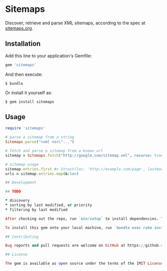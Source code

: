 # Sitemaps

Discover, retrieve and parse XML sitemaps, according to the spec at [sitemaps.org](http://sitemaps.org).

## Installation

Add this line to your application's Gemfile:

```ruby
gem 'sitemaps'
```

And then execute:

    $ bundle

Or install it yourself as:

    $ gem install sitemaps

## Usage

```ruby
require 'sitemaps'

# parse a sitemap from a string
Sitemaps.parse("<xml ns=\"...")

# fetch and parse a sitemap from a known url
sitemap = Sitemaps.fetch("http://google.com/sitemap.xml", recurse: true)

# sitemap usage
sitemap.entries.first #> Struct(loc: 'http://example.com/page', lastmod: DateTime.utc, changefreq: :monthly, priority: 0.5)
urls = sitemap.entries.map(&:loc)

## Development

## TODO

* discovery
* sorting by last modified, or priority
* filtering by last modified

After checking out the repo, run `bin/setup` to install dependencies. Then, run `rake spec` to run the tests. You can also run `bin/console` for an interactive prompt that will allow you to experiment.

To install this gem onto your local machine, run `bundle exec rake install`. To release a new version, update the version number in `version.rb`, and then run `bundle exec rake release`, which will create a git tag for the version, push git commits and tags, and push the `.gem` file to [rubygems.org](https://rubygems.org).

## Contributing

Bug reports and pull requests are welcome on GitHub at https://github.com/termscout/sitemaps. This project is intended to be a safe, welcoming space for collaboration, and contributors are expected to adhere to the [Contributor Covenant](http://contributor-covenant.org) code of conduct.

## License

The gem is available as open source under the terms of the [MIT License](http://opensource.org/licenses/MIT).
